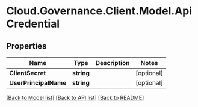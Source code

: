 # Cloud.Governance.Client.Model.ApiCredential
## Properties

Name | Type | Description | Notes
------------ | ------------- | ------------- | -------------
**ClientSecret** | **string** |  | [optional] 
**UserPrincipalName** | **string** |  | [optional] 

[[Back to Model list]](../README.md#documentation-for-models) [[Back to API list]](../README.md#documentation-for-api-endpoints) [[Back to README]](../README.md)

